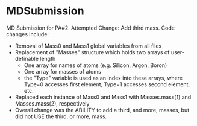 # MDSubmission
MD Submission for PA#2. 
Attempted Change: Add third mass.
Code changes include:
- Removal of Mass0 and Mass1 global variables from all files
- Replacement of "Masses" structure which holds two arrays of user-definable length
  - One array for names of atoms (e.g. Silicon, Argon, Boron)
  - One array for masses of atoms 
  - the "Type" variable is used as an index into these arrays, where Type=0 accesses first element, Type=1 accesses second element, etc.
- Replaced each instance of Mass0 and Mass1 with Masses.mass(1) and Masses.mass(2), respectively
- Overall change was the ABILITY to add a third, and more, masses, but did not USE the third, or more, mass. 
